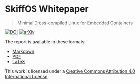 # SkiffOS Whitepaper

> Minimal Cross-compiled Linux for Embedded Containers

[![DOI](https://zenodo.org/badge/DOI/10.5281/zenodo.4629835.svg)](https://doi.org/10.5281/zenodo.4629835)
[![arXiv](https://img.shields.io/badge/arXiv-2104.00048-b31b1b.svg?style=flat-square)](https://arxiv.org/abs/2104.00048)

The report is available in these formats:

 - [Markdown](./paper.md)
 - [PDF](./paper.pdf)
 - [LaTeX](./paper.tex)

This work is licensed under a [Creative Commons Attribution 4.0 International
License][cc-by].

[cc-by]: http://creativecommons.org/licenses/by/4.0/
